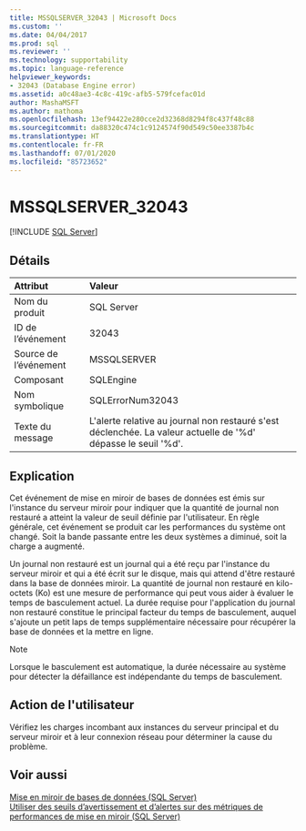 ```yaml
---
title: MSSQLSERVER_32043 | Microsoft Docs
ms.custom: ''
ms.date: 04/04/2017
ms.prod: sql
ms.reviewer: ''
ms.technology: supportability
ms.topic: language-reference
helpviewer_keywords:
- 32043 (Database Engine error)
ms.assetid: a0c48ae3-4c8c-419c-afb5-579fcefac01d
author: MashaMSFT
ms.author: mathoma
ms.openlocfilehash: 13ef94422e280cce2d32368d8294f8c437f48c88
ms.sourcegitcommit: da88320c474c1c9124574f90d549c50ee3387b4c
ms.translationtype: HT
ms.contentlocale: fr-FR
ms.lasthandoff: 07/01/2020
ms.locfileid: "85723652"
---
```

# <a name="mssqlserver_32043"></a>MSSQLSERVER_32043
 [!INCLUDE [SQL Server](../../includes/applies-to-version/sqlserver.md)]
  
## <a name="details"></a>Détails  
  
| Attribut | Valeur |  
| :-------- | :---- |  
|Nom du produit|SQL Server|  
|ID de l’événement|32043|  
|Source de l’événement|MSSQLSERVER|  
|Composant|SQLEngine|  
|Nom symbolique|SQLErrorNum32043|  
|Texte du message|L'alerte relative au journal non restauré s'est déclenchée. La valeur actuelle de '%d' dépasse le seuil '%d'.|  
  
## <a name="explanation"></a>Explication  
Cet événement de mise en miroir de bases de données est émis sur l'instance du serveur miroir pour indiquer que la quantité de journal non restauré a atteint la valeur de seuil définie par l'utilisateur. En règle générale, cet événement se produit car les performances du système ont changé. Soit la bande passante entre les deux systèmes a diminué, soit la charge a augmenté.  
  
Un journal non restauré est un journal qui a été reçu par l'instance du serveur miroir et qui a été écrit sur le disque, mais qui attend d'être restauré dans la base de données miroir. La quantité de journal non restauré en kilo-octets (Ko) est une mesure de performance qui peut vous aider à évaluer le temps de basculement actuel. La durée requise pour l'application du journal non restauré constitue le principal facteur du temps de basculement, auquel s'ajoute un petit laps de temps supplémentaire nécessaire pour récupérer la base de données et la mettre en ligne.  
  
> [!NOTE]  
> Lorsque le basculement est automatique, la durée nécessaire au système pour détecter la défaillance est indépendante du temps de basculement.  
  
## <a name="user-action"></a>Action de l'utilisateur  
Vérifiez les charges incombant aux instances du serveur principal et du serveur miroir et à leur connexion réseau pour déterminer la cause du problème.  
  
## <a name="see-also"></a>Voir aussi  
[Mise en miroir de bases de données &#40;SQL Server&#41;](~/database-engine/database-mirroring/database-mirroring-sql-server.md)  
[Utiliser des seuils d’avertissement et d’alertes sur des métriques de performances de mise en miroir &#40;SQL Server&#41;](~/database-engine/database-mirroring/use-warning-thresholds-and-alerts-on-mirroring-performance-metrics-sql-server.md)  
  
